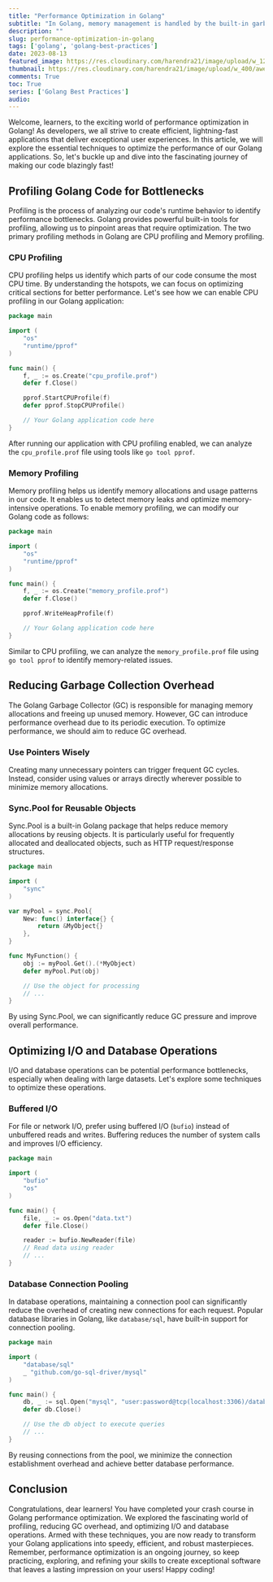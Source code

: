 ```yaml
---
title: "Performance Optimization in Golang"
subtitle: "In Golang, memory management is handled by the built-in garbage collector, which automates memory allocation and deallocation."
description: ""
slug: performance-optimization-in-golang
tags: ['golang', 'golang-best-practices']
date: 2023-08-13
featured_image: https://res.cloudinary.com/harendra21/image/upload/w_1200/awesome-blog/awesome-golang/Performance_Optimization_gr2tcu.png
thumbnail: https://res.cloudinary.com/harendra21/image/upload/w_400/awesome-blog/awesome-golang/Performance_Optimization_gr2tcu.png
comments: True
toc: True
series: ['Golang Best Practices']
audio: 
---
```


Welcome, learners, to the exciting world of performance optimization in Golang! As developers, we all strive to create efficient, lightning-fast applications that deliver exceptional user experiences. In this article, we will explore the essential techniques to optimize the performance of our Golang applications. So, let's buckle up and dive into the fascinating journey of making our code blazingly fast!

## Profiling Golang Code for Bottlenecks

Profiling is the process of analyzing our code's runtime behavior to identify performance bottlenecks. Golang provides powerful built-in tools for profiling, allowing us to pinpoint areas that require optimization. The two primary profiling methods in Golang are CPU profiling and Memory profiling.

### CPU Profiling

CPU profiling helps us identify which parts of our code consume the most CPU time. By understanding the hotspots, we can focus on optimizing critical sections for better performance. Let's see how we can enable CPU profiling in our Golang application:

```go
package main

import (
	"os"
	"runtime/pprof"
)

func main() {
	f, _ := os.Create("cpu_profile.prof")
	defer f.Close()

	pprof.StartCPUProfile(f)
	defer pprof.StopCPUProfile()

	// Your Golang application code here
}
```

After running our application with CPU profiling enabled, we can analyze the `cpu_profile.prof` file using tools like `go tool pprof`.

### Memory Profiling

Memory profiling helps us identify memory allocations and usage patterns in our code. It enables us to detect memory leaks and optimize memory-intensive operations. To enable memory profiling, we can modify our Golang code as follows:

```go
package main

import (
	"os"
	"runtime/pprof"
)

func main() {
	f, _ := os.Create("memory_profile.prof")
	defer f.Close()

	pprof.WriteHeapProfile(f)

	// Your Golang application code here
}
```

Similar to CPU profiling, we can analyze the `memory_profile.prof` file using `go tool pprof` to identify memory-related issues.

## Reducing Garbage Collection Overhead

The Golang Garbage Collector (GC) is responsible for managing memory allocations and freeing up unused memory. However, GC can introduce performance overhead due to its periodic execution. To optimize performance, we should aim to reduce GC overhead.

### Use Pointers Wisely

Creating many unnecessary pointers can trigger frequent GC cycles. Instead, consider using values or arrays directly wherever possible to minimize memory allocations.

### Sync.Pool for Reusable Objects

Sync.Pool is a built-in Golang package that helps reduce memory allocations by reusing objects. It is particularly useful for frequently allocated and deallocated objects, such as HTTP request/response structures.

```go
package main

import (
	"sync"
)

var myPool = sync.Pool{
	New: func() interface{} {
		return &MyObject{}
	},
}

func MyFunction() {
	obj := myPool.Get().(*MyObject)
	defer myPool.Put(obj)

	// Use the object for processing
	// ...
}
```

By using Sync.Pool, we can significantly reduce GC pressure and improve overall performance.

## Optimizing I/O and Database Operations

I/O and database operations can be potential performance bottlenecks, especially when dealing with large datasets. Let's explore some techniques to optimize these operations.

### Buffered I/O

For file or network I/O, prefer using buffered I/O (`bufio`) instead of unbuffered reads and writes. Buffering reduces the number of system calls and improves I/O efficiency.

```go
package main

import (
	"bufio"
	"os"
)

func main() {
	file, _ := os.Open("data.txt")
	defer file.Close()

	reader := bufio.NewReader(file)
	// Read data using reader
	// ...
}
```

### Database Connection Pooling

In database operations, maintaining a connection pool can significantly reduce the overhead of creating new connections for each request. Popular database libraries in Golang, like `database/sql`, have built-in support for connection pooling.

```go
package main

import (
	"database/sql"
	_ "github.com/go-sql-driver/mysql"
)

func main() {
	db, _ := sql.Open("mysql", "user:password@tcp(localhost:3306)/database")
	defer db.Close()

	// Use the db object to execute queries
	// ...
}
```

By reusing connections from the pool, we minimize the connection establishment overhead and achieve better database performance.

## Conclusion

Congratulations, dear learners! You have completed your crash course in Golang performance optimization. We explored the fascinating world of profiling, reducing GC overhead, and optimizing I/O and database operations. Armed with these techniques, you are now ready to transform your Golang applications into speedy, efficient, and robust masterpieces. Remember, performance optimization is an ongoing journey, so keep practicing, exploring, and refining your skills to create exceptional software that leaves a lasting impression on your users! Happy coding!